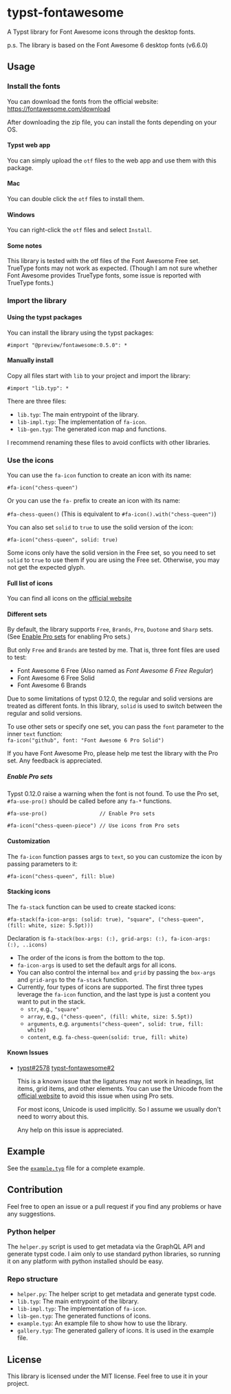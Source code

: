 # typst-fontawesome

A Typst library for Font Awesome icons through the desktop fonts.

p.s. The library is based on the Font Awesome 6 desktop fonts (v6.6.0)

## Usage

### Install the fonts

You can download the fonts from the official website: https://fontawesome.com/download

After downloading the zip file, you can install the fonts depending on your OS.

#### Typst web app

You can simply upload the `otf` files to the web app and use them with this package.

#### Mac

You can double click the `otf` files to install them.

#### Windows

You can right-click the `otf` files and select `Install`.

#### Some notes

This library is tested with the otf files of the Font Awesome Free set. TrueType fonts may not work as expected. (Though I am not sure whether Font Awesome provides TrueType fonts, some issue is reported with TrueType fonts.)

### Import the library

#### Using the typst packages

You can install the library using the typst packages:

`#import "@preview/fontawesome:0.5.0": *`

#### Manually install

Copy all files start with `lib` to your project and import the library:

`#import "lib.typ": *`

There are three files:

- `lib.typ`: The main entrypoint of the library.
- `lib-impl.typ`: The implementation of `fa-icon`.
- `lib-gen.typ`: The generated icon map and functions.

I recommend renaming these files to avoid conflicts with other libraries.

### Use the icons

You can use the `fa-icon` function to create an icon with its name:

`#fa-icon("chess-queen")`

Or you can use the `fa-` prefix to create an icon with its name:

`#fa-chess-queen()` (This is equivalent to `#fa-icon().with("chess-queen")`)

You can also set `solid` to `true` to use the solid version of the icon:

`#fa-icon("chess-queen", solid: true)`

Some icons only have the solid version in the Free set, so you need to set `solid` to `true` to use them if you are using the Free set.
Otherwise, you may not get the expected glyph.

#### Full list of icons

You can find all icons on the [official website](https://fontawesome.com/search)

#### Different sets

By default, the library supports `Free`, `Brands`, `Pro`, `Duotone` and `Sharp` sets.
(See [Enable Pro sets](#enable-pro-sets) for enabling Pro sets.)

But only `Free` and `Brands` are tested by me.
That is, three font files are used to test:

- Font Awesome 6 Free (Also named as _Font Awesome 6 Free Regular_)
- Font Awesome 6 Free Solid
- Font Awesome 6 Brands

Due to some limitations of typst 0.12.0, the regular and solid versions are treated as different fonts.
In this library, `solid` is used to switch between the regular and solid versions.

To use other sets or specify one set, you can pass the `font` parameter to the inner `text` function: \
`fa-icon("github", font: "Font Awesome 6 Pro Solid")`

If you have Font Awesome Pro, please help me test the library with the Pro set.
Any feedback is appreciated.

##### Enable Pro sets

Typst 0.12.0 raise a warning when the font is not found.
To use the Pro set, `#fa-use-pro()` should be called before any `fa-*` functions.

```typst
#fa-use-pro()                 // Enable Pro sets

#fa-icon("chess-queen-piece") // Use icons from Pro sets
```

#### Customization

The `fa-icon` function passes args to `text`, so you can customize the icon by passing parameters to it:

`#fa-icon("chess-queen", fill: blue)`

#### Stacking icons

The `fa-stack` function can be used to create stacked icons:

`#fa-stack(fa-icon-args: (solid: true), "square", ("chess-queen", (fill: white, size: 5.5pt)))`

Declaration is `fa-stack(box-args: (:), grid-args: (:), fa-icon-args: (:), ..icons)`

- The order of the icons is from the bottom to the top.
- `fa-icon-args` is used to set the default args for all icons.
- You can also control the internal `box` and `grid` by passing the `box-args` and `grid-args` to the `fa-stack` function.
- Currently, four types of icons are supported. The first three types leverage the `fa-icon` function, and the last type is just a content you want to put in the stack.
  - `str`, e.g., `"square"`
  - `array`, e.g., `("chess-queen", (fill: white, size: 5.5pt))`
  - `arguments`, e.g. `arguments("chess-queen", solid: true, fill: white)`
  - `content`, e.g. `fa-chess-queen(solid: true, fill: white)`

#### Known Issues

- [typst#2578](https://github.com/typst/typst/issues/2578) [typst-fontawesome#2](https://github.com/duskmoon314/typst-fontawesome/issues/2)

  This is a known issue that the ligatures may not work in headings, list items, grid items, and other elements. You can use the Unicode from the [official website](https://fontawesome.com) to avoid this issue when using Pro sets.

  For most icons, Unicode is used implicitly. So I assume we usually don't need to worry about this.

  Any help on this issue is appreciated.

## Example

See the [`example.typ`](https://typst.app/project/rQwGUWt5p33vrsb_uNPR9F) file for a complete example.

## Contribution

Feel free to open an issue or a pull request if you find any problems or have any suggestions.

### Python helper

The `helper.py` script is used to get metadata via the GraphQL API and generate typst code. I aim only to use standard python libraries, so running it on any platform with python installed should be easy.

### Repo structure

- `helper.py`: The helper script to get metadata and generate typst code.
- `lib.typ`: The main entrypoint of the library.
- `lib-impl.typ`: The implementation of `fa-icon`.
- `lib-gen.typ`: The generated functions of icons.
- `example.typ`: An example file to show how to use the library.
- `gallery.typ`: The generated gallery of icons. It is used in the example file.

## License

This library is licensed under the MIT license. Feel free to use it in your project.
